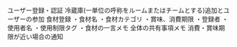 ユーザー登録・認証
冷蔵庫(一単位の呼称をルームまたはチームとする)追加とユーザーの参加
食材登録
・食材名
・食材カテゴリ
・賞味、消費期限
・登録者
・使用者名
・使用制限タグ
・食材の一言メモ
全体の共有事項メモ
消費・賞味期限が近い場合の通知
